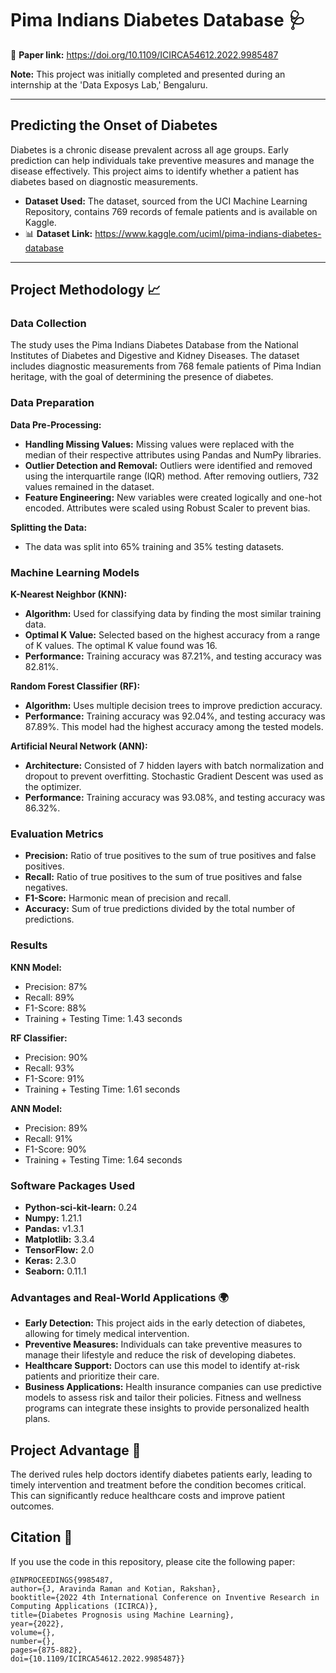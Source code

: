 # Pima Indians Diabetes Database 🩺

📄 **Paper link:** https://doi.org/10.1109/ICIRCA54612.2022.9985487

**Note:** This project was initially completed and presented during an internship at the 'Data Exposys Lab,' Bengaluru.

---

## Predicting the Onset of Diabetes

Diabetes is a chronic disease prevalent across all age groups. Early prediction can help individuals take preventive measures and manage the disease effectively. This project aims to identify whether a patient has diabetes based on diagnostic measurements.

* **Dataset Used:** The dataset, sourced from the UCI Machine Learning Repository, contains 769 records of female patients and is available on Kaggle.
* 📊 **Dataset Link:** https://www.kaggle.com/uciml/pima-indians-diabetes-database

---

## Project Methodology 📈

### Data Collection

The study uses the Pima Indians Diabetes Database from the National Institutes of Diabetes and Digestive and Kidney Diseases. The dataset includes diagnostic measurements from 768 female patients of Pima Indian heritage, with the goal of determining the presence of diabetes.

### Data Preparation

**Data Pre-Processing:**
- **Handling Missing Values:** Missing values were replaced with the median of their respective attributes using Pandas and NumPy libraries.
- **Outlier Detection and Removal:** Outliers were identified and removed using the interquartile range (IQR) method. After removing outliers, 732 values remained in the dataset.
- **Feature Engineering:** New variables were created logically and one-hot encoded. Attributes were scaled using Robust Scaler to prevent bias.

**Splitting the Data:**
- The data was split into 65% training and 35% testing datasets.

### Machine Learning Models

**K-Nearest Neighbor (KNN):**
- **Algorithm:** Used for classifying data by finding the most similar training data.
- **Optimal K Value:** Selected based on the highest accuracy from a range of K values. The optimal K value found was 16.
- **Performance:** Training accuracy was 87.21%, and testing accuracy was 82.81%.

**Random Forest Classifier (RF):**
- **Algorithm:** Uses multiple decision trees to improve prediction accuracy.
- **Performance:** Training accuracy was 92.04%, and testing accuracy was 87.89%. This model had the highest accuracy among the tested models.

**Artificial Neural Network (ANN):**
- **Architecture:** Consisted of 7 hidden layers with batch normalization and dropout to prevent overfitting. Stochastic Gradient Descent was used as the optimizer.
- **Performance:** Training accuracy was 93.08%, and testing accuracy was 86.32%.

### Evaluation Metrics

- **Precision:** Ratio of true positives to the sum of true positives and false positives.
- **Recall:** Ratio of true positives to the sum of true positives and false negatives.
- **F1-Score:** Harmonic mean of precision and recall.
- **Accuracy:** Sum of true predictions divided by the total number of predictions.

### Results

**KNN Model:**
- Precision: 87%
- Recall: 89%
- F1-Score: 88%
- Training + Testing Time: 1.43 seconds

**RF Classifier:**
- Precision: 90%
- Recall: 93%
- F1-Score: 91%
- Training + Testing Time: 1.61 seconds

**ANN Model:**
- Precision: 89%
- Recall: 91%
- F1-Score: 90%
- Training + Testing Time: 1.64 seconds

### Software Packages Used

- **Python-sci-kit-learn:** 0.24
- **Numpy:** 1.21.1
- **Pandas:** v1.3.1
- **Matplotlib:** 3.3.4
- **TensorFlow:** 2.0
- **Keras:** 2.3.0
- **Seaborn:** 0.11.1

### Advantages and Real-World Applications 🌍

- **Early Detection:** This project aids in the early detection of diabetes, allowing for timely medical intervention.
- **Preventive Measures:** Individuals can take preventive measures to manage their lifestyle and reduce the risk of developing diabetes.
- **Healthcare Support:** Doctors can use this model to identify at-risk patients and prioritize their care.
- **Business Applications:** Health insurance companies can use predictive models to assess risk and tailor their policies. Fitness and wellness programs can integrate these insights to provide personalized health plans.

## Project Advantage 🌟

The derived rules help doctors identify diabetes patients early, leading to timely intervention and treatment before the condition becomes critical. This can significantly reduce healthcare costs and improve patient outcomes.

## Citation 📝

If you use the code in this repository, please cite the following paper:
```
@INPROCEEDINGS{9985487,
author={J, Aravinda Raman and Kotian, Rakshan},
booktitle={2022 4th International Conference on Inventive Research in Computing Applications (ICIRCA)},
title={Diabetes Prognosis using Machine Learning},
year={2022},
volume={},
number={},
pages={875-882},
doi={10.1109/ICIRCA54612.2022.9985487}}
```

